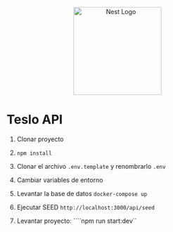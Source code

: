 <p align="center">
  <a href="http://nestjs.com/" target="blank"><img src="https://nestjs.com/img/logo-small.svg" width="200" alt="Nest Logo" /></a>
</p>


# Teslo API

1. Clonar proyecto
2. ```npm install```
3. Clonar el archivo ```.env.template``` y renombrarlo ```.env```
4. Cambiar variables de entorno
5. Levantar la base de datos ```docker-compose up```

6. Ejecutar SEED
  ```http://localhost:3000/api/seed```

6. Levantar proyecto: ````npm run start:dev``

